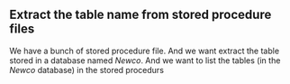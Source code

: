 ## Extract the table name from stored procedure files

We have a bunch of stored procedure file. And we want extract the table stored in a database named _Newco_. And we want to list the tables (in the _Newco_ database) in the stored procedurs
